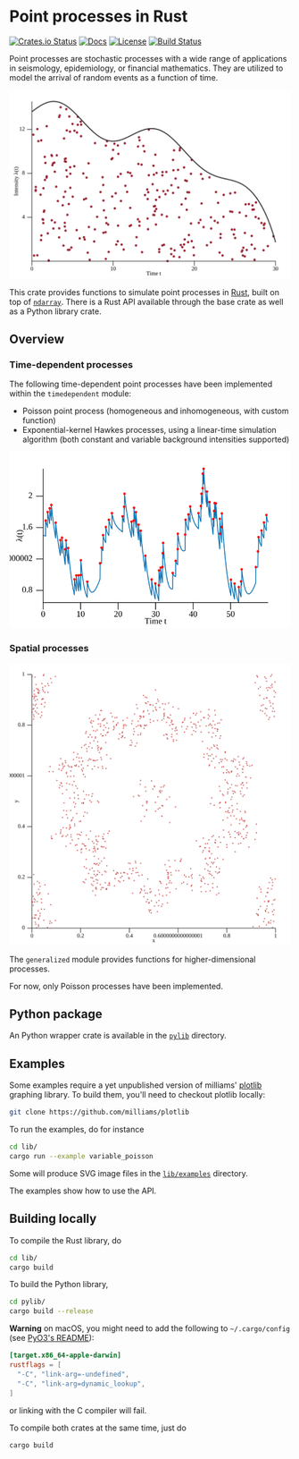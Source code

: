 # Point processes in Rust

[![Crates.io Status](https://img.shields.io/crates/v/point_process.svg)](https://crates.io/crates/point_process)
[![Docs](https://docs.rs/point_process/badge.svg)](https://docs.rs/point_process)
[![License](https://img.shields.io/badge/license-MIT-blue.svg)](https://raw.githubusercontent.com/ManifoldFR/point-process-rust/master/LICENSE)
[![Build Status](https://travis-ci.org/ManifoldFR/point-process-rust.svg?branch=master)](https://travis-ci.org/ManifoldFR/point-process-rust)

Point processes are stochastic processes with a wide range of applications in seismology, epidemiology, or financial mathematics. They are utilized to model the arrival of random events as a function of time.

![variablepoisson](lib/examples/images/oscillating_poisson.svg)

This crate provides functions to simulate point processes in [Rust](https://rust-lang.org), built on top of [`ndarray`](https://github.com/bluss/ndarray). There is a Rust API available through the base crate as well as a Python library crate.

## Overview

### Time-dependent processes

The following time-dependent point processes have been implemented within the `timedependent` module:

* Poisson point process (homogeneous and inhomogeneous, with custom function)
* Exponential-kernel Hawkes processes, using a linear-time simulation algorithm (both constant and variable background intensities supported)

![cos_bg_exphawkes](lib/examples/images/hawkes_exp_cos_bg.svg)

### Spatial processes

![2dpoisson_circle](lib/examples/images/2d_poisson.variable.circle.svg)

The `generalized` module provides functions for higher-dimensional processes.

For now, only Poisson processes have been implemented.


## Python package

An Python wrapper crate is available in the [`pylib`](./pylib) directory.


## Examples

Some examples require a yet unpublished version of milliams' [plotlib](https://github.com/milliams/plotlib) graphing library. To build them, you'll need to checkout plotlib locally:

```bash
git clone https://github.com/milliams/plotlib
```

To run the examples, do for instance

```bash
cd lib/
cargo run --example variable_poisson
```

Some will produce SVG image files in the [`lib/examples`](./lib/examples) directory.

The examples show how to use the API.

## Building locally

To compile the Rust library, do

```bash
cd lib/
cargo build
```

To build the Python library,

```bash
cd pylib/
cargo build --release
```
**Warning** on macOS, you might need to add the following to `~/.cargo/config` (see [PyO3's README](https://github.com/PyO3/pyo3)):
```toml
[target.x86_64-apple-darwin]
rustflags = [
  "-C", "link-arg=-undefined",
  "-C", "link-arg=dynamic_lookup",
]
```
or linking with the C compiler will fail.

To compile both crates at the same time, just do
```
cargo build
```
